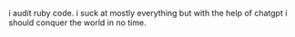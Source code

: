 i audit ruby code. i suck at mostly everything but with the help of chatgpt i should conquer the world in no time.
